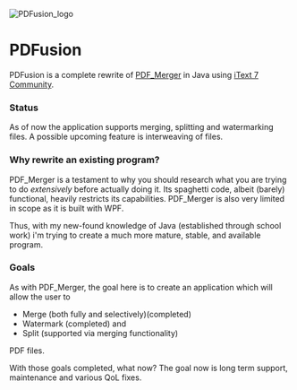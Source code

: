 ![PDFusion_logo](https://raw.githubusercontent.com/TsimpDim/PDFusion/master/src/res/PDFusion_logo_full.png)

# PDFusion
PDFusion is a complete rewrite of [PDF_Merger](https://www.github.com/TsimpDim/Pdf_Merger) in Java using [iText 7 Community](https://itextpdf.com/itext-7-community).

### Status
As of now the application supports merging, splitting and watermarking files. A possible upcoming feature is interweaving of files.

### Why rewrite an existing program?
PDF_Merger is a testament to why you should research what you are trying to do *extensively* before actually doing it. Its spaghetti code, albeit (barely) functional, heavily restricts its capabilities. PDF_Merger is also very limited in scope as it is built with WPF.

Thus, with my new-found knowledge of Java (established through school work) i'm trying to create a much more mature, stable, and available program.

### Goals
As with PDF_Merger, the goal here is to create an application which will allow the user to  
 * Merge (both fully and selectively)(completed)  
 * Watermark (completed)
and  
 * Split (supported via merging functionality)
 
PDF files.

With those goals completed, what now? The goal now is long term support, maintenance and various QoL fixes.